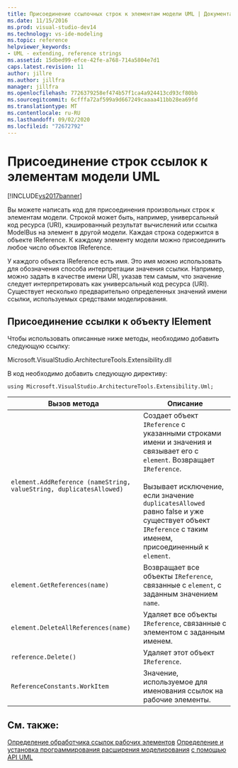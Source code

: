 ```yaml
---
title: Присоединение ссылочных строк к элементам модели UML | Документация Майкрософт
ms.date: 11/15/2016
ms.prod: visual-studio-dev14
ms.technology: vs-ide-modeling
ms.topic: reference
helpviewer_keywords:
- UML - extending, reference strings
ms.assetid: 15dbed99-efce-42fe-a768-714a5804e7d1
caps.latest.revision: 11
author: jillre
ms.author: jillfra
manager: jillfra
ms.openlocfilehash: 7726379258ef474b57f1ca4a924413cd93cf80bb
ms.sourcegitcommit: 6cfffa72af599a9d667249caaaa411bb28ea69fd
ms.translationtype: MT
ms.contentlocale: ru-RU
ms.lasthandoff: 09/02/2020
ms.locfileid: "72672792"
---
```

# <a name="attach-reference-strings-to-uml-model-elements"></a>Присоединение строк ссылок к элементам модели UML
[!INCLUDE[vs2017banner](../includes/vs2017banner.md)]

Вы можете написать код для присоединения произвольных строк к элементам модели. Строкой может быть, например, универсальный код ресурса (URI), кэшированный результат вычислений или ссылка ModelBus на элемент в другой модели. Каждая строка содержится в объекте IReference. К каждому элементу модели можно присоединить любое число объектов IReference.

 У каждого объекта IReference есть имя. Это имя можно использовать для обозначения способа интерпретации значения ссылки. Например, можно задать в качестве имени URI, указав тем самым, что значение следует интерпретировать как универсальный код ресурса (URI). Существует несколько предварительно определенных значений имени ссылки, используемых средствами моделирования.

## <a name="attaching-a-reference-to-an-ielement"></a>Присоединение ссылки к объекту IElement
 Чтобы использовать описанные ниже методы, необходимо добавить следующую ссылку:

 Microsoft.VisualStudio.ArchitectureTools.Extensibility.dll

 В код необходимо добавить следующую директиву:

 `using Microsoft.VisualStudio.ArchitectureTools.Extensibility.Uml;`

|Вызов метода|Описание|
|-----------------|-----------------|
|`element.AddReference (nameString, valueString, duplicatesAllowed)`|Создает объект `IReference` с указанными строками имени и значения и связывает его с `element`. Возвращает `IReference`.<br /><br /> Вызывает исключение, если значение `duplicatesAllowed` равно false и уже существует объект `IReference` с таким именем, присоединенный к `element`.|
|`element.GetReferences(name)`|Возвращает все объекты `IReference`, связанные с `element`, с заданным значением `name`.|
|`element.DeleteAllReferences(name)`|Удаляет все объекты `IReference`, связанные с элементом с заданным именем.|
|`reference.Delete()`|Удаляет этот объект `IReference`.|
|`ReferenceConstants.WorkItem`|Значение, используемое для именования ссылок на рабочие элементы.|

## <a name="see-also"></a>См. также:
 [Определение обработчика ссылок рабочих элементов](../modeling/define-a-work-item-link-handler.md) [Определение и установка программирования расширения моделирования](../modeling/define-and-install-a-modeling-extension.md) [с помощью API UML](../modeling/programming-with-the-uml-api.md)
